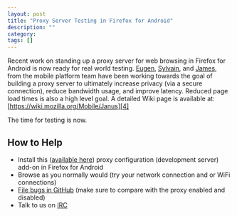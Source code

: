 ```yaml
---
layout: post
title: "Proxy Server Testing in Firefox for Android"
description: ""
category: 
tags: []
---
```


Recent work on standing up a proxy server for web browsing in Firefox for Android is now ready for real world testing. [Eugen][1], [Sylvain][2], and [James][3], from the mobile platform team have been working towards the goal of building a proxy server to ultimately increase privacy (via a secure connection), reduce bandwidth usage, and improve latency. Reduced page load times is also a high level goal. A detailed Wiki page is available at: [https://wiki.mozilla.org/Mobile/Janus][4]

The time for testing is now.

How to Help
-------------

* Install this ([available here][5]) proxy configuration (development server) add-on in Firefox for Android
* Browse as you normally would (try your network connection and or WiFi connections)
* [File bugs in GitHub][6] (make sure to compare with the proxy enabled and disabled)
* Talk to us on [IRC][7]

[1]: https://github.com/eamsen
[2]: https://github.com/Ackar
[3]: https://github.com/snorp
[4]: https://wiki.mozilla.org/Mobile/Janus
[5]: https://addons.mozilla.org/en-US/android/addon/janus-proxy-configurator/
[6]: https://github.com/mozilla/node-janus/issues
[7]: irc://irc.mozilla.org/mobile
